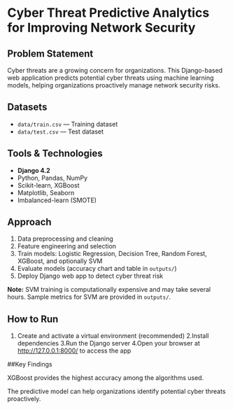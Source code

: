 # Cyber Threat Predictive Analytics for Improving Network Security

## Problem Statement
Cyber threats are a growing concern for organizations. This Django-based web application predicts potential cyber threats using machine learning models, helping organizations proactively manage network security risks.

## Datasets
- `data/train.csv` — Training dataset
- `data/test.csv` — Test dataset

## Tools & Technologies
- **Django 4.2**
- Python, Pandas, NumPy
- Scikit-learn, XGBoost
- Matplotlib, Seaborn
- Imbalanced-learn (SMOTE)

## Approach
1. Data preprocessing and cleaning
2. Feature engineering and selection
3. Train models: Logistic Regression, Decision Tree, Random Forest, XGBoost, and optionally SVM
4. Evaluate models (accuracy chart and table in `outputs/`)
5. Deploy Django web app to detect cyber threat risk

**Note:** SVM training is computationally expensive and may take several hours. Sample metrics for SVM are provided in `outputs/`.

## How to Run
1. Create and activate a virtual environment (recommended)
2.Install dependencies
3.Run the Django server
4.Open your browser at http://127.0.0.1:8000/ to access the app

##Key Findings

XGBoost provides the highest accuracy among the algorithms used.

The predictive model can help organizations identify potential cyber threats proactively.
